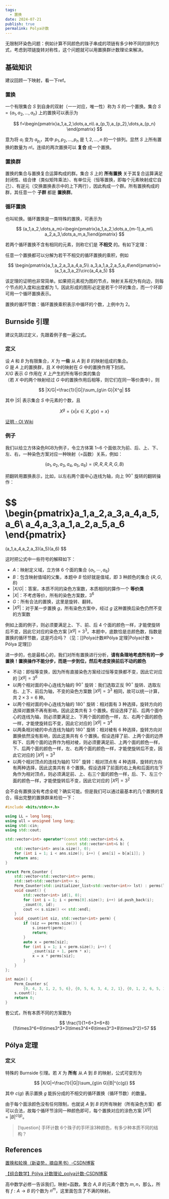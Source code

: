```yaml
---
tags:
  - 置换
date: 2024-07-21
publish: true
permalink: Polya计数
---
```


无限制环染色问题：例如计算不同颜色的珠子串成的项链有多少种不同的排列方式，考虑到项链旋转对称性，这个问题就可以用置换群计数理论来解决。

## 基础知识

建议回顾一下映射，看一下ref。
### 置换

一个有限集合 $S$ 到自身的双射（一一对应，唯一性）称为 $S$ 的一个置换。集合 $S=\{a_1,a_2,\dots,a_n\}$ 上的置换可以表示为

$$
f=\begin{pmatrix}a_1,a_2,\dots,a_n\\
a_{p_1},a_{p_2},\dots,a_{p_n}
\end{pmatrix}
$$

意为将 $a_i$ 变为 $a_{p_i}$，其中 $p_1,p_2,\dots,p_n$ 是 $1,2,\dots,n$ 的一个排列。显然 $S$ 上所有置换的数量为 $n!$。连续的两次置换可以 **复合** 成一个置换。

### 置换群

置换的集合与置换复合运算构成的群。集合 $S$ 上的 **所有置换** 关于其复合运算满足封闭性、结合律（类似矩阵乘法）、有单位元（恒等置换，即每个元素映射成它自己）、有逆元（交换置换表示中的上下两行），因此构成一个群。所有置换构成的群，其任意一个 **子群** 都是 **置换群**。

### 循环置换

也叫轮换。循环置换是一类特殊的置换，可表示为

$$
(a_1,a_2,\dots,a_m)=\begin{pmatrix}a_1,a_2,\dots,a_{m-1},a_m\\
a_2,a_3,\dots,a_m,a_1\end{pmatrix}
$$

若两个循环置换不含有相同的元素，则称它们是 **不相交** 的。有如下定理：

任意一个置换都可以分解为若干不相交的循环置换的乘积，例如

$$
\begin{pmatrix}a_1,a_2,a_3,a_4,a_5\\
a_3,a_1,a_2,a_5,a_4\end{pmatrix}=(a_1,a_3,a_2)\circ(a_4,a_5)
$$

该定理的证明也非常简单。如果把元素视为图的节点，映射关系视为有向边，则每个节点的入度和出度都为 1，因此形成的图形必定是若干个环的集合，而一个环即可用一个循环置换表示。

置换的循环节数：循环置换乘积表示中循环的个数，上例中为 2。

## Burnside 引理

建议先跳过定义，先跟着例子套一遍公式。

### 定义

设 $A$ 和 $B$ 为有限集合，$X$ 为 **一些** 从 $A$ 到 $B$ 的映射组成的集合。  
$G$ 是 $A$ 上的置换群，且 $X$ 中的映射在 $G$ 中的置换作用下封闭。  
$X/G$ 表示 $G$ 作用在 $X$ 上产生的所有等价类的集合  
（若 $X$ 中的两个映射经过 $G$ 中的置换作用后相等，则它们在同一等价类中），则

$$
|X/G|=\frac{1}{|G|}\sum_{g\in G}|X^g|
$$

其中 $|S|$ 表示集合 $S$ 中元素的个数，且

$$
X^g=\{x|x\in X,g(x)=x\}
$$

[证明 - OI Wiki](https://oi-wiki.org/math/permutation-group/#%E8%AF%81%E6%98%8E)

### 例子

我们以给立方体染色RGB为例子，令立方体第 1~6 个面依次为前、后、上、下、左、右，一种染色方案对应一种映射（=函数）关系，例如：

$$
(a_1,a_2,a_3,a_4,a_5,a_6)=(R,R,R,R,G,B)
$$

把翻转用置换表示，比如，以左右两个面中心连线为轴，向上 $90^\circ$ 旋转的翻转操作：

$$
\begin{pmatrix}a_1,a_2,a_3,a_4,a_5,a_6\\
a_4,a_3,a_1,a_2,a_5,a_6
\end{pmatrix}
=
(a_1,a_4,a_2,a_3)(a_5)(a_6)
$$

这时把公式中一些符号的解释如下：

-   $A$：映射定义域，立方体 6 个面的集合 $\{a_1,\cdots,a_6\}$
-   $B$：包含映射值域的父集，本题中 $B$ 恰好就是值域，即 3 种颜色的集合 $\{R,G,B\}$
-   $|X/G|$：答案，本质不同的染色方案数，本质相同的算作一个 **等价类**
-   $|X|$：不考虑等价，所有的染色方案数，$3^6$
-   $G$：所有合法的置换，这里是旋转、翻转。
-   $|X^g|$：对于某一步置换 $g$，所有染色方案中，经过 $g$ 这种置换后染色仍然不变的方案数

例如上面的例子，则必须要满足上、下、前、后 4 个面的颜色一样，才能使旋转后不变，因此它对应的染色方案 $|X^g|=3^3$。本题中，底数恰是总颜色数，指数是置换的循环节数，这是巧合吗？（见：[[Polya计数#Pólya 定理|Polya计数 > Pólya 定理]]）

进一步的，也是最核心的，我们对所有置换进行分析，**请有条理地考虑所有的一步置换！置换操作不能分步，而是一步到位，然后考虑变换前后不动的颜色**

-   不动：即恒等变换，因为所有直接染色方案经过恒等变换都不变，因此它对应的 $|X^g|=3^6$
-   以两个相对面的中心连线为轴的 $90^\circ$ 旋转：我们选取正反 $90^\circ$ 旋转、选取左右、上下、前后为轴，不变的染色方案数 $|X^g|=3^3$ 相同，故可以统一计算，共 $2\times3=6$ 种。
-   以两个相对面的中心连线为轴的 $180^\circ$ 旋转：相对面有 3 种选择，旋转方向的选择对置换不再有影响，因此这类共有 3 个置换。假设选择了前、后两个面中心的连线为轴，则必须要满足上、下两个面的颜色一样，左、右两个面的颜色一样，才能使旋转后不变，因此它对应的 $|X^g|=3^4$
-   以两条相对棱的中点连线为轴的 $180^\circ$ 旋转：相对棱有 6 种选择，旋转方向对置换依然没有影响，因此这类共有 6 个置换。假设选择了前、上两个面的边界和下、后两个面的边界作为相对棱，则必须要满足前、上两个面的颜色一样，下、后两个面的颜色一样，左、右两个面的颜色一样，才能使旋转后不变，因此它对应的 $|X^g|=3^3$
-   以两个相对顶点的连线为轴的 $120^\circ$ 旋转：相对顶点有 4 种选择，旋转的方向有两种选择，因此这类共有 8 个置换。假设选择了前面的右上角和后面的左下角作为相对顶点，则必须满足前、上、右三个面的颜色一样，后、下、左三个面的颜色一样，才能使旋转后不变，因此它对应的 $|X^g|=3^2$

会不会有置换没有考虑全呢？确实可能。但是我们可以通过最基本的几个置换的复合，得出完整的置换群来检验一下：

```cpp
#include <bits/stdc++.h>

using LL = long long;
using ull = unsigned long long;
using std::cin;
using std::cout;

std::vector<int> operator*(const std::vector<int>& a,
                           const std::vector<int>& b) {
    std::vector<int> ans(a.size(), 0);
    for (int i = 1; i < ans.size(); i++) { ans[i] = b[a[i]]; }
    return ans;
}

struct Perm_Counter {
    std::vector<std::vector<int>> perms;
    std::set<std::vector<int>> s;
    Perm_Counter(std::initializer_list<std::vector<int>> lst) : perms(lst) {}
    void count() {
        std::vector<int> id(1, 0);
        for (int i = 1; i < perms[0].size(); i++) id.push_back(i);
        _count(0, id);
        cout << s.size() << std::endl;
    }
    void _count(int siz, std::vector<int> perm) {
        if (siz == perms.size()) {
            s.insert(perm);
            return;
        }
        auto x = perms[siz];
        for (int i = 1; i < perm.size(); i++) {
            _count(siz + 1, perm * x);
            x = x * perms[siz];
        }
    }
};

int main() {
    Perm_Counter s{
        {0, 4, 3, 1, 2, 5, 6}, {0, 5, 6, 3, 4, 2, 1}, {0, 1, 2, 6, 5, 3, 4}};
    s.count();
    return 0;
}
```

套公式，所有本质不同的方案数为

$$
\frac{1}{1+6+3+6+8}(1\times3^6+6\times3^3+3\times3^4+6\times3^3+8\times3^2)=57
$$

## Pólya 定理

### 定义

特殊的 Burnside 引理。若 $X$ 为 **所有** 从 $A$ 到 $B$ 的映射，公式可变形为

$$
|X/G|=\frac{1}{|G|}\sum_{g\in G}|B|^{c(g)}
$$

其中 $c(g)$ 表示置换 $g$ 能拆分成的不相交的循环置换（循环节数）的数量。

由于每个面涂颜色没有任何限制，也就说 $A$ 到 $B$ 的所有映射（所有染色方案）都可以合法，故每个循环节涂同一种颜色即可，每个置换对应的涂色方案 $|X^g|=|B|^{c(g)}$。


> [!question] 手环计数
> 6个珠子的手环涂3种颜色，有多少种本质不同的结构？


## References

[置换和轮换（新姿势，摘自黑书）-CSDN博客](https://blog.csdn.net/wu_tongtong/article/details/78136028)

[【组合数学】Pólya 计数理论\_polya计数-CSDN博客](https://blog.csdn.net/cold_code486/article/details/135114849)

高中数学必修一告诉我们，映射=函数。集合 $A,B$ 的元素个数为 $m,n$，那么，所有 $f:A\rightarrow B$ 的个数为 $n^m$，这里面包含了不满的映射。

